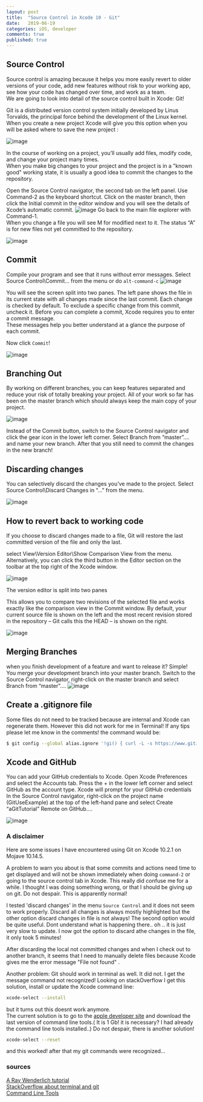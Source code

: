 ```yaml
---
layout: post
title:  "Source Control in Xcode 10 - Git"
date:   2019-06-19
categories: iOS, developer
comments: true
published: true
---
```

 

## Source Control

Source control is amazing because it helps you more easily revert to older versions of your code, add new features without risk to your working app, see how your code has changed over time, and work as a team.  
We are going to look into detail of the source control built in Xcode: Git!

Git is a distributed version control system initially developed by Linus Torvalds, the principal force behind the development of the Linux kernel.  
When you create a new project Xcode will give you this option when you will be asked where to save the new project :

![image](/assets/img/git/1.png)


In the course of working on a project, you’ll usually add files, modify code, and change your project many times.  
When you make big changes to your project and the project is in a "known good" working state, it is usually a good idea to commit the changes to the repository.

Open the Source Control navigator, the second tab on the left panel. Use Command-2 as the keyboard shortcut.
Click on the master branch, then click the Initial commit in the editor window and you will see the details of Xcode’s automatic commit.
![image](/assets/img/git/2.png)
Go back to the main file explorer with Command-1.  
When you change a file you will see M for modified next to it.  The status “A” is for new files not yet committed to the repository.

![image](/assets/img/git/3.png)

## Commit

Compile your program and see that it runs without error messages.
Select Source Control\Commit… from the menu or do `alt-command-c`
![image](/assets/img/git/4.png)

You will see the screen split into two panes. The left pane shows the file in its current state with all changes made since the last commit.
Each change is checked by default. To exclude a specific change from this commit, uncheck it.
Before you can complete a commit, Xcode requires you to enter a commit message.  
These messages help you better understand at a glance the purpose of each commit.  

Now click `Commit`!

![image](/assets/img/git/5.png)

## Branching Out

By working on different branches, you can keep features separated and reduce your risk of totally breaking your project.
All of your work so far has been on the master branch which should always keep the main copy of your project.

![image](/assets/img/git/6.png)

Instead of the Commit button, switch to the Source Control navigator and click the gear icon in the lower left corner. Select Branch from “master”…. and name your new branch. After that you still need to commit the changes in the new branch!

## Discarding changes

You can selectively discard the changes you’ve made to the project. 
Select Source Control\Discard Changes in “...”  from the menu.

![image](/assets/img/git/7.png)

## How to revert back to working code

If you choose to discard changes made to a file, Git will restore the last committed version of the file and only the last.

select View\Version Editor\Show Comparison View from the menu. Alternatively, you can click the third button in the Editor section on the toolbar at the top right of the Xcode window.

![image](/assets/img/git/8.png)

The version editor is split into two panes

This allows you to compare two revisions of the selected file and works exactly like the comparison view in the Commit window. By default, your current source file is shown on the left and the most recent revision stored in the repository – Git calls this the HEAD – is shown on the right.

![image](/assets/img/git/9.png)

## Merging Branches

when you finish development of a feature and want to release it? Simple! You merge your development branch into your master branch.
Switch to the Source Control navigator, right-click on the master branch and select Branch from “master”….
![image](/assets/img/git/10.png)

## Create a .gitignore file
Some files do not need to be tracked because are internal and Xcode can regenerate them.
However this did not work for me in Terminal! If any tips please let me know in the comments!
the command would be:
``` bash
$ git config --global alias.ignore '!gi() { curl -L -s https://www.gitignore.io/api/$@ ;}; gi'
```

## Xcode and GitHub

You can add your GitHub credentials to Xcode. Open Xcode Preferences and select the Accounts tab. Press the + in the lower left corner and select GitHub as the account type. Xcode will prompt for your GitHub credentials
In the Source Control navigator, right-click on the project name (GitUseExample) at the top of the left-hand pane and select Create “aGitTutorial” Remote on GitHub….  

![image](/assets/img/git/11.png)

### A disclaimer

Here are some issues I have encountered using Git on Xcode 10.2.1 on Mojave 10.14.5.

A problem to warn you about is that some commits and actions need time to get displayed and will not be shown immediately when doing `command-2` or going to the source control tab in Xcode. This really did confuse me for a while. I thought I was doing something wrong, or that I should be giving up on git. Do not despair. This is apparently normal!

I tested 'discard changes' in the menu `Source Control` and it does not seem to work properly. Discard all changes is always mostly highlighted but the other option discard changes in file is not always! The second option would be quite useful. Dont understand what is happening there.. oh .. it is just very slow to update. I now got the option to discard athe changes in the file, it only took 5 minutes!

After discarding the local not committed changes and when I check out to another branch, it seems that I need to manually delete files because Xcode gives me the error message "File not found" . 

Another problem: Git should work in terminal as well. It did not. I get the message command not recognized!
Looking on stackOverflow I get this solution, install or update the Xcode command line:

``` bash
xcode-select --install
```
but it turns out this doesnt work anymore.   
The current solution is to go to the [apple developer site](https://developer.apple.com/download/more/) and download the last version of command line tools.( It is 1 Gb! it is necessary? I had already the command line tools installed..)
Do not despair, there is another solution! 
``` bash
xcode-select --reset
```
and this worked! after that my git commands were recognized...

### sources

[A Ray Wenderlich tutorial ](https://www.raywenderlich.com/675-how-to-use-git-source-control-with-xcode-9)  
[StackOverflow about terminal and git](https://stackoverflow.com/questions/52522565/git-is-not-working-after-macos-mojave-update-xcrun-error-invalid-active-devel)  
[Command Line Tools](https://developer.apple.com/download/more/)  
